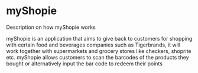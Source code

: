 # myShopie
Description on how myShopie works

myShopie is an application that aims to give back to customers for shopping with certain food and beverages companies such as Tigerbrands,
it will work together with supermarkets and grocery stores like checkers, shoprite etc.
myShopie allows customers to scan the barcodes of the products they bought or alternatively input the bar code to redeem their points
